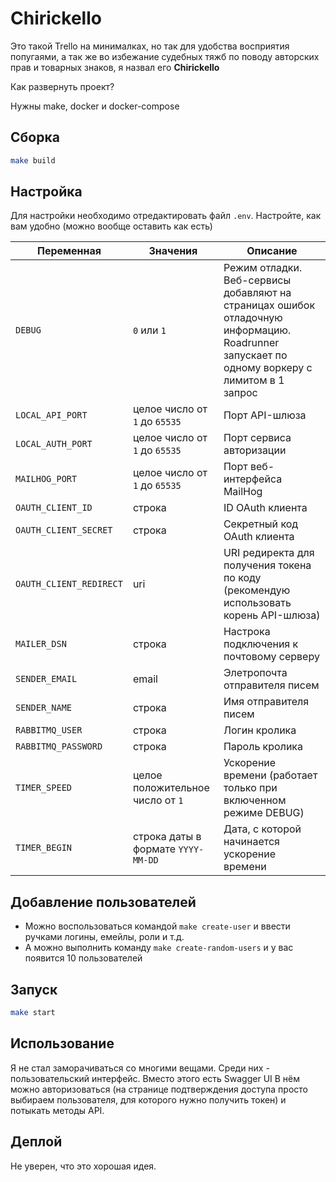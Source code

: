 # Chirickello

Это такой Trello на минималках, но так для удобства восприятия попугаями, а так же во избежание судебных тяжб 
по поводу авторских прав и товарных знаков, я назвал его **Chirickello** 

Как развернуть проект?

Нужны make, docker и docker-compose

## Сборка

```bash
make build
```

## Настройка

Для настройки необходимо отредактировать файл `.env`. Настройте, как вам удобно (можно вообще оставить как есть)

| Переменная              | Значения                           | Описание                                                                                                                                    |
|-------------------------|------------------------------------|---------------------------------------------------------------------------------------------------------------------------------------------|
| `DEBUG`                 | `0` или `1`                        | Режим отладки. Веб-сервисы добавляют на страницах ошибок отладочную информацию. Roadrunner запускает по одному воркеру с лимитом в 1 запрос |
| `LOCAL_API_PORT`        | целое число от `1` до `65535`      | Порт API-шлюза                                                                                                                              |
| `LOCAL_AUTH_PORT`       | целое число от `1` до `65535`      | Порт сервиса авторизации                                                                                                                    |
| `MAILHOG_PORT`          | целое число от `1` до `65535`      | Порт веб-интерфейса MailHog                                                                                                                 |
| `OAUTH_CLIENT_ID`       | строка                             | ID OAuth клиента                                                                                                                            |
| `OAUTH_CLIENT_SECRET`   | строка                             | Секретный код OAuth клиента                                                                                                                 |
| `OAUTH_CLIENT_REDIRECT` | uri                                | URI редиректа для получения токена по коду (рекомендую использовать корень API-шлюза)                                                       |
| `MAILER_DSN`            | строка                             | Настрока подключения к почтовому серверу                                                                                                    |
| `SENDER_EMAIL`          | email                              | Элетропочта отправителя писем                                                                                                               |
| `SENDER_NAME`           | строка                             | Имя отправителя писем                                                                                                                       |
| `RABBITMQ_USER`         | строка                             | Логин кролика                                                                                                                               |
| `RABBITMQ_PASSWORD`     | строка                             | Пароль кролика                                                                                                                              |
| `TIMER_SPEED`           | целое положительное число от `1`   | Ускорение времени (работает только при включенном режиме DEBUG)                                                                             |
| `TIMER_BEGIN`           | строка даты в формате `YYYY-MM-DD` | Дата, с которой начинается ускорение времени                                                                                                |

## Добавление пользователей

- Можно воспользоваться командой `make create-user` и ввести ручками логины, емейлы, роли и т.д.
- А можно выполнить команду `make create-random-users` и у вас появится 10 пользователей

## Запуск

```bash
make start
```

## Использование

Я не стал заморачиваться со многими вещами. Среди них - пользовательский интерфейс. Вместо этого есть Swagger UI 
В нём можно авторизоваться (на странице подтверждения доступа просто выбираем пользователя, 
для которого нужно получить токен) и потыкать методы API.

## Деплой

Не уверен, что это хорошая идея.
